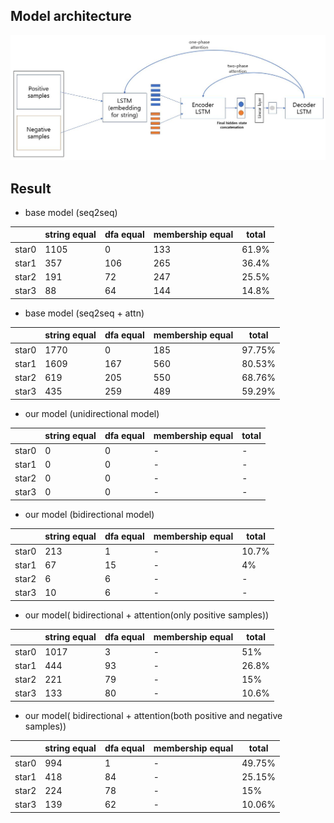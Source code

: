 ## Model architecture
![ex_screenshot](../assets/model_version3.JPG)
## Result
- base model (seq2seq)

|   |string equal|dfa equal|membership equal|total|
|------|---|---|---|---|
|star0|1105|0|133|61.9%|
|star1|357|106|265|36.4%|
|star2|191|72|247|25.5%|
|star3|88|64|144|14.8%|

- base model (seq2seq + attn)

|   |string equal|dfa equal|membership equal|total|
|------|---|---|---|---|
|star0|1770|0|185|97.75%|
|star1|1609|167|560|80.53%|
|star2|619|205|550|68.76%|
|star3|435|259|489|59.29%|

- our model (unidirectional model)

|   |string equal|dfa equal|membership equal|total|
|------|---|---|---|---|
|star0|0|0|-|-|
|star1|0|0|-|-|
|star2|0|0|-|-|
|star3|0|0|-|-|

- our model (bidirectional model)

|   |string equal|dfa equal|membership equal|total|
|------|---|---|---|---|
|star0|213|1|-|10.7%|
|star1|67|15|-|4%|
|star2|6|6|-|-|
|star3|10|6|-|-|

- our model( bidirectional + attention(only positive samples))

|   |string equal|dfa equal|membership equal|total|
|------|---|---|---|---|
|star0|1017|3|-|51%|
|star1|444|93|-|26.8%|
|star2|221|79|-|15%|
|star3|133|80|-|10.6%|

-  our model( bidirectional + attention(both positive and negative samples))

|   |string equal|dfa equal|membership equal|total|
|------|---|---|---|---|
|star0|994|1|-|49.75%|
|star1|418|84|-|25.15%|
|star2|224|78|-|15%|
|star3|139|62|-|10.06%|
